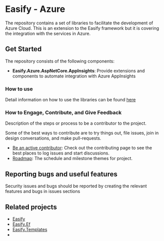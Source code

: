Easify - Azure 
============

The repository contains a set of libraries to facilitate the development of Azure Cloud. This is an extension to the Easify framework but it is covering the integration with the services in Azure.

## Get Started

The repository consists of the following components:

- **Easify.Azure.AspNetCore.AppInsights**: Provide extensions and components to automate integration with Azure AppInsights


### How to use

Detail information on how to use the libraries can be found [here](https://github.com/icgam/Easify.Azure/wiki)

### How to Engage, Contribute, and Give Feedback

Description of the steps or process to be a contributor to the project.

Some of the best ways to contribute are to try things out, file issues, join in design conversations,
and make pull-requests.

* [Be an active contributor](./docs/CONTRIBUTING.md): Check out the contributing page to see the best places to log issues and start discussions.
* [Roadmap](./docs/ROADMAP.md): The schedule and milestone themes for project.

## Reporting bugs and useful features

Security issues and bugs should be reported by creating the relevant features and bugs in issues sections

## Related projects

- [Easify](https://github.com/icgam/Easify)
- [Easify.Ef](https://github.com/icgam/Easify.Ef)
- [Easify.Templates](https://github.com/icgam/Easify.Templates)
- 
